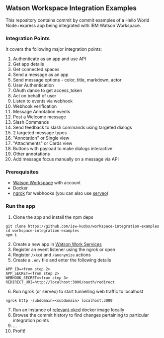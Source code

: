 ## Watson Workspace Integration Examples

This repository contains commit by commit examples of a Hello World Node+express app being integrated with IBM Watson Workspace.

### Integration Points
It covers the following major integration points:

1. Authenticate as an app and use API
  1. Get app details
  2. Get connected spaces
  3. Send a message as an app
  4. Send message options - color, title, markdown, actor
2. User Authentication
  1. OAuth dance to get access_token
  2. Act on behalf of user
3. Listen to events via webhook
  1. Webhook verification
  2. Message Annotation events
  3. Post a Welcome message
4. Slash Commands
5. Send feedback to slash commands using targeted dialogs
6. 2 targeted message types
  1. "Annotation" or Single view
  2. "Attachments" or Cards view
  3. Buttons with payload to make dialogs interactive
7. Other annotations
8. Add message focus manually on a message via API


### Prerequisites
- [Watson Workspace](workspace.ibm.com) with account
- Docker
- [ngrok](ngrok.io) for webhooks (you can also use [serveo](serveo.net))

### Run the app
1. Clone the app and install the npm deps
```
git clone https://github.com/isw-kudos/workspace-integration-examples
cd workspace-integration-examples
npm i
```
2. Create a new app in [Watson Work Services](developer.watsonwork.ibm.com)
3. Register an event listener using the ngrok or open
4. Register `/xkcd` and `/anonymize` actions
5. Create a `.env` file and enter the following details
```
APP_ID=<from step 2>
APP_SECRET=<from step 2>
WEBHOOK_SECRET=<from step 3>
REDIRECT_URI=http://localhost:3000/oauth/redirect
```
6. Run ngrok (or serveo) to start tunnelling web traffic to localhost
```
ngrok http -subdomain=<subdomain> localhost:3000
```
7. Run an instance of [relevant-xkcd](https://github.com/adtac/relevant-xkcd#installation) docker image locally
8. Browse the commit history to find changes pertaining to particular integration points
9. ...
10. Profit!
